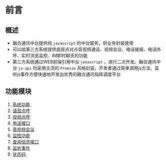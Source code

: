 # 前言
## 概述
- 融合通讯中台提供纯 `javascript` 的中台服务，供业务封装使用
- 可以给第三方系统提供底层点对点音视频通话、视频会议、电话接报、电话外呼、实时浏览监控、IM即时聊天的功能
- 第三方系统通过WEB前端引用中台 `javascript` ，进行二次开发。融合通讯中台 `js-api` 均采用主流的 `Promise` 风格封装，开发者通过简单调用js方法、监听js事件方便快速地开发出优秀的融合通讯指挥调度平台

## 功能模块

1. [系统功能](../接口/系统/实例化)
2. [语音点呼](../接口/语音点呼/发起语音点呼)
3. [视频点呼](../接口/视频点呼/发起视频点呼)
4. [电话接口](../接口/电话/电话操作示例)
5. [音视频会议](../接口/音视频会议/创建音视频会议)
6. [监控功能](../接口/监控/打开矩阵监控)
7. [查询信息接口](../接口/查询信息/获取当前用户状态)
8. [监听事件](../事件/人员位置变化事件)
9. [状态码](../其它/状态码)
